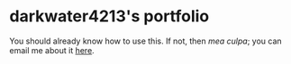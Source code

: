 # darkwater4213's portfolio  

You should already know how to use this. If not, then _mea culpa_; you can email me about it [here](mailto:darkwater4213@pm.me).  
